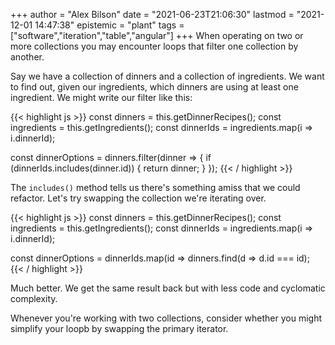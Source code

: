 +++
author = "Alex Bilson"
date = "2021-06-23T21:06:30"
lastmod = "2021-12-01 14:47:38"
epistemic = "plant"
tags = ["software","iteration","table","angular"]
+++
When operating on two or more collections you may encounter loops that filter one collection by another.

Say we have a collection of dinners and a collection of ingredients. We want to find out, given our ingredients, which dinners are using at least one ingredient. We might write our filter like this:

{{< highlight js >}}
const dinners = this.getDinnerRecipes();
const ingredients = this.getIngredients();
const dinnerIds = ingredients.map(i => i.dinnerId);

const dinnerOptions = dinners.filter(dinner => {
  if (dinnerIds.includes(dinner.id)) {
    return dinner;
  }
});
{{< / highlight >}}

The `includes()` method tells us there's something amiss that we could refactor. Let's try swapping the collection we're iterating over.

{{< highlight js >}}
const dinners = this.getDinnerRecipes();
const ingredients = this.getIngredients();
const dinnerIds = ingredients.map(i => i.dinnerId);

const dinnerOptions = dinnerIds.map(id => dinners.find(d => d.id === id);
{{< / highlight >}}

Much better. We get the same result back but with less code and cyclomatic complexity.

Whenever you're working with two collections, consider whether you might simplify your loopb by swapping the primary iterator.
